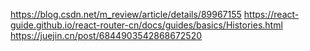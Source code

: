 https://blog.csdn.net/m_review/article/details/89967155
https://react-guide.github.io/react-router-cn/docs/guides/basics/Histories.html
https://juejin.cn/post/6844903542868672520